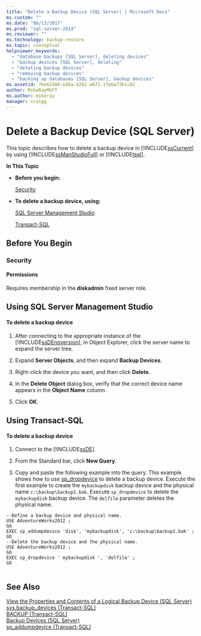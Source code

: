 ```yaml
---
title: "Delete a Backup Device (SQL Server) | Microsoft Docs"
ms.custom: ""
ms.date: "06/13/2017"
ms.prod: "sql-server-2014"
ms.reviewer: ""
ms.technology: backup-restore
ms.topic: conceptual
helpviewer_keywords: 
  - "database backups [SQL Server], deleting devices"
  - "backup devices [SQL Server], deleting"
  - "deleting backup devices"
  - "removing backup devices"
  - "backing up databases [SQL Server], backup devices"
ms.assetid: 7be62480-ed6a-4262-a071-1feba73b1c02
author: MikeRayMSFT
ms.author: mikeray
manager: craigg
---
```

# Delete a Backup Device (SQL Server)
  This topic describes how to delete a backup device in [!INCLUDE[ssCurrent](../../includes/sscurrent-md.md)] by using [!INCLUDE[ssManStudioFull](../../includes/ssmanstudiofull-md.md)] or [!INCLUDE[tsql](../../includes/tsql-md.md)].  
  
 **In This Topic**  
  
-   **Before you begin:**  
  
     [Security](#Security)  
  
-   **To delete a backup device, using:**  
  
     [SQL Server Management Studio](#SSMSProcedure)  
  
     [Transact-SQL](#TsqlProcedure)  
  
##  <a name="BeforeYouBegin"></a> Before You Begin  
  
###  <a name="Security"></a> Security  
  
####  <a name="Permissions"></a> Permissions  
 Requires membership in the **diskadmin** fixed server role.  
  
##  <a name="SSMSProcedure"></a> Using SQL Server Management Studio  
  
#### To delete a backup device  
  
1.  After connecting to the appropriate instance of the [!INCLUDE[ssDEnoversion](../../includes/ssdenoversion-md.md)], in Object Explorer, click the server name to expand the server tree.  
  
2.  Expand **Server Objects**, and then expand **Backup Devices**.  
  
3.  Right-click the device you want, and then click **Delete**.  
  
4.  In the **Delete Object** dialog box, verify that the correct device name appears in the **Object Name** column.  
  
5.  Click **OK**.  
  
##  <a name="TsqlProcedure"></a> Using Transact-SQL  
  
#### To delete a backup device  
  
1.  Connect to the [!INCLUDE[ssDE](../../includes/ssde-md.md)].  
  
2.  From the Standard bar, click **New Query**.  
  
3.  Copy and paste the following example into the query. This example shows how to use [sp_dropdevice](/sql/relational-databases/system-stored-procedures/sp-dropdevice-transact-sql) to delete a backup device. Execute the first example to create the `mybackupdisk` backup device and the physical name `c:\backup\backup1.bak`. Execute `sp_dropdevice` to delete the `mybackupdisk` backup device. The `delfile` parameter deletes the physical name.  
  
```tsql  
--Define a backup device and physical name.   
USE AdventureWorks2012 ;  
GO  
EXEC sp_addumpdevice 'disk', 'mybackupdisk', 'c:\backup\backup1.bak' ;  
GO  
--Delete the backup device and the physical name.  
USE AdventureWorks2012 ;  
GO  
EXEC sp_dropdevice ' mybackupdisk ', 'delfile' ;  
GO  
  
```  
  
## See Also  
 [View the Properties and Contents of a Logical Backup Device &#40;SQL Server&#41;](view-the-properties-and-contents-of-a-logical-backup-device-sql-server.md)   
 [sys.backup_devices &#40;Transact-SQL&#41;](/sql/relational-databases/system-catalog-views/sys-backup-devices-transact-sql)   
 [BACKUP &#40;Transact-SQL&#41;](/sql/t-sql/statements/backup-transact-sql)   
 [Backup Devices &#40;SQL Server&#41;](backup-devices-sql-server.md)   
 [sp_addumpdevice &#40;Transact-SQL&#41;](/sql/relational-databases/system-stored-procedures/sp-addumpdevice-transact-sql)  
  
  
